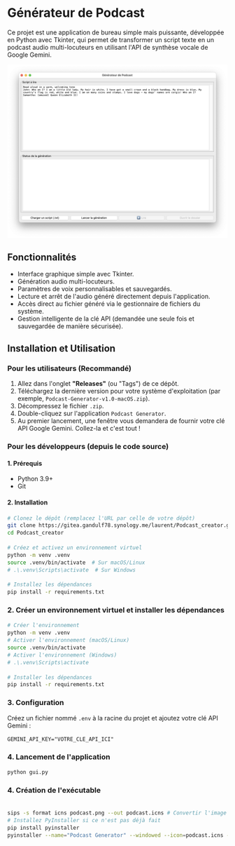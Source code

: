# Générateur de Podcast

Ce projet est une application de bureau simple mais puissante, développée en Python avec Tkinter, qui permet de transformer un script texte en un podcast audio multi-locuteurs en utilisant l'API de synthèse vocale de Google Gemini.

![Capture d'écran de l'application](podcast_creator_screenshot.png)

## Fonctionnalités

- Interface graphique simple avec Tkinter.
- Génération audio multi-locuteurs.
- Paramètres de voix personnalisables et sauvegardés.
- Lecture et arrêt de l'audio généré directement depuis l'application.
- Accès direct au fichier généré via le gestionnaire de fichiers du système.
- Gestion intelligente de la clé API (demandée une seule fois et sauvegardée de manière sécurisée).

## Installation et Utilisation

### Pour les utilisateurs (Recommandé)

1.  Allez dans l'onglet **"Releases"** (ou "Tags") de ce dépôt.
2.  Téléchargez la dernière version pour votre système d'exploitation (par exemple, `Podcast-Generator-v1.0-macOS.zip`).
3.  Décompressez le fichier `.zip`.
4.  Double-cliquez sur l'application `Podcast Generator`.
5.  Au premier lancement, une fenêtre vous demandera de fournir votre clé API Google Gemini. Collez-la et c'est tout !

### Pour les développeurs (depuis le code source)

#### 1. Prérequis

- Python 3.9+
- Git

#### 2. Installation

```sh
# Clonez le dépôt (remplacez l'URL par celle de votre dépôt)
git clone https://gitea.gandulf78.synology.me/laurent/Podcast_creator.git
cd Podcast_creator

# Créez et activez un environnement virtuel
python -m venv .venv
source .venv/bin/activate  # Sur macOS/Linux
# .\.venv\Scripts\activate  # Sur Windows

# Installez les dépendances
pip install -r requirements.txt
```

### 2. Créer un environnement virtuel et installer les dépendances

```sh
# Créer l'environnement
python -m venv .venv
# Activer l'environnement (macOS/Linux)
source .venv/bin/activate
# Activer l'environnement (Windows)
# .\.venv\Scripts\activate

# Installer les dépendances
pip install -r requirements.txt
```

### 3. Configuration

Créez un fichier nommé `.env` à la racine du projet et ajoutez votre clé API Gemini :

```
GEMINI_API_KEY="VOTRE_CLE_API_ICI"
```

### 4. Lancement de l'application

```sh
python gui.py
```

### 4. Création de l'exécutable

```sh

sips -s format icns podcast.png --out podcast.icns # Convertir l'image en format .icns
# Installez PyInstaller si ce n'est pas déjà fait
pip install pyinstaller
pyinstaller --name="Podcast Generator" --windowed --icon=podcast.icns --add-data="settings.json:." --add-data="README-UTILISATEUR.txt:." gui.py
```